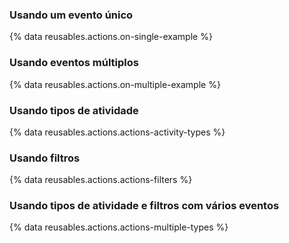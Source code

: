 ### Usando um evento único

{% data reusables.actions.on-single-example %}

### Usando eventos múltiplos

{% data reusables.actions.on-multiple-example %}

### Usando tipos de atividade

{% data reusables.actions.actions-activity-types %}

### Usando filtros

{% data reusables.actions.actions-filters %}

### Usando tipos de atividade e filtros com vários eventos

{% data reusables.actions.actions-multiple-types %}